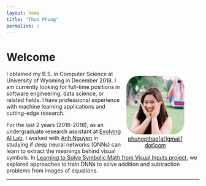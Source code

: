 ```yaml
---
layout: home
title: "Thao Phung"
permalink: /
---
```


# Welcome
<figure class="image" style="float:right; width:30%; margin-left:10pt">
<img style="border-radius:20%;" src="files/avatar.jpg">
<figcaption style="text-align:center;"><a href="mailto:phungpthao@gmail.com" style="color:black;">phungpthao[at]gmail[dot]com</a></figcaption>
</figure>

I obtained my B.S. in Computer Science at University of Wyoming in December 2018. I am currently looking for full-time positions in software engineering, data science, or related fields. I have professional experience with machine learning applications and cutting-edge research.

For the last 2 years (2016-2018), as an undergraduate research assistant at [Evolving AI Lab][lab], I worked with [Anh Nguyen][anh] in studying if deep neural networks (DNNs) can learn to extract the meanings behind visual symbols. In [Learning to Solve Symbolic Math from Visual Inputs project][project], we explored approaches to train DNNs to solve addition and subtraction problems from images of equations.

<!--Contact: phungpthao[at]gmail[dot]com-->



---
[lab]: http://www.evolvingai.org/
[anh]: http://anhnguyen.me/research/
[project]: https://www.thaophung.com/projects/
